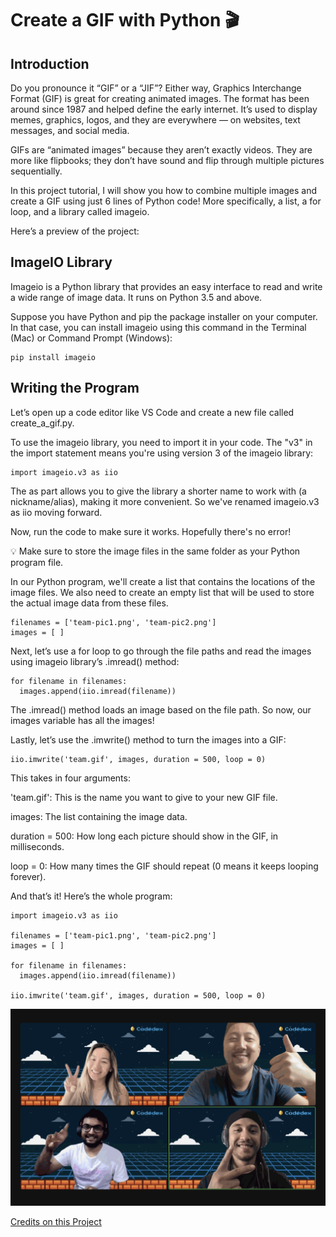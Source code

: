 # Create a GIF with Python 🎬

## Introduction
Do you pronounce it “GIF” or a “JIF”? Either way, Graphics Interchange Format (GIF) is great for creating animated images. The format has been around since 1987 and helped define the early internet. It’s used to display memes, graphics, logos, and they are everywhere — on websites, text messages, and social media.

GIFs are “animated images” because they aren’t exactly videos. They are more like flipbooks; they don’t have sound and flip through multiple pictures sequentially.

In this project tutorial, I will show you how to combine multiple images and create a GIF using just 6 lines of Python code! More specifically, a list, a for loop, and a library called imageio.

Here’s a preview of the project:

## ImageIO Library
Imageio is a Python library that provides an easy interface to read and write a wide range of image data. It runs on Python 3.5 and above.

Suppose you have Python and pip the package installer on your computer. In that case, you can install imageio using this command in the Terminal (Mac) or Command Prompt (Windows):
```
pip install imageio
```
## Writing the Program
Let’s open up a code editor like VS Code and create a new file called create_a_gif.py.

To use the imageio library, you need to import it in your code. The "v3" in the import statement means you're using version 3 of the imageio library:
```
import imageio.v3 as iio
```

The as part allows you to give the library a shorter name to work with (a nickname/alias), making it more convenient. So we've renamed imageio.v3 as iio moving forward.

Now, run the code to make sure it works. Hopefully there's no error!

💡 Make sure to store the image files in the same folder as your Python program file.

In our Python program, we'll create a list that contains the locations of the image files. We also need to create an empty list that will be used to store the actual image data from these files.
```
filenames = ['team-pic1.png', 'team-pic2.png']
images = [ ]
```

Next, let’s use a for loop to go through the file paths and read the images using imageio library’s .imread() method:
```
for filename in filenames:
  images.append(iio.imread(filename))
```
The .imread() method loads an image based on the file path. So now, our images variable has all the images!

Lastly, let’s use the .imwrite() method to turn the images into a GIF:
```
iio.imwrite('team.gif', images, duration = 500, loop = 0)
```
This takes in four arguments:

'team.gif': This is the name you want to give to your new GIF file.

images: The list containing the image data.

duration = 500: How long each picture should show in the GIF, in milliseconds.

loop = 0: How many times the GIF should repeat (0 means it keeps looping forever).

And that’s it! Here’s the whole program:
```
import imageio.v3 as iio

filenames = ['team-pic1.png', 'team-pic2.png']
images = [ ]

for filename in filenames:
  images.append(iio.imread(filename))

iio.imwrite('team.gif', images, duration = 500, loop = 0)
```

![](https://github.com/carmenxufdz/codedex/blob/main/python/Projects/Create%20a%20GIF/team.gif)

[Credits on this Project](https://www.codedex.io/projects/create-a-gif-with-python)  
